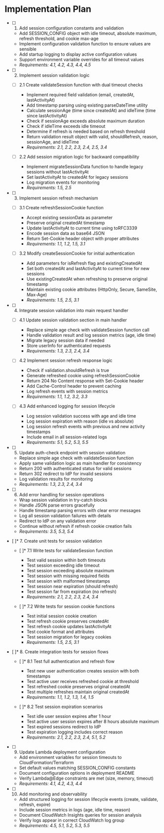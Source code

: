 # Implementation Plan

- [ ] 1. Add session configuration constants and validation
  - Add SESSION_CONFIG object with idle timeout, absolute maximum, refresh threshold, and cookie max-age
  - Implement configuration validation function to ensure values are sensible
  - Add startup logging to display active configuration values
  - Support environment variable overrides for all timeout values
  - _Requirements: 4.1, 4.2, 4.3, 4.4, 4.5_

- [ ] 2. Implement session validation logic
  - [ ] 2.1 Create validateSession function with dual timeout checks
    - Implement required field validation (email, createdAt, lastActivityAt)
    - Add timestamp parsing using existing parseDateTime utility
    - Calculate sessionAge (time since createdAt) and idleTime (time since lastActivityAt)
    - Check if sessionAge exceeds absolute maximum duration
    - Check if idleTime exceeds idle timeout
    - Determine if refresh is needed based on refresh threshold
    - Return validation result object with valid, shouldRefresh, reason, sessionAge, and idleTime
    - _Requirements: 2.1, 2.2, 2.3, 2.4, 2.5, 3.4_

  - [ ] 2.2 Add session migration logic for backward compatibility
    - Implement migrateSessionData function to handle legacy sessions without lastActivityAt
    - Set lastActivityAt to createdAt for legacy sessions
    - Log migration events for monitoring
    - _Requirements: 1.5, 2.5_

- [ ] 3. Implement session refresh mechanism
  - [ ] 3.1 Create refreshSessionCookie function
    - Accept existing sessionData as parameter
    - Preserve original createdAt timestamp
    - Update lastActivityAt to current time using toRFC3339
    - Encode session data as base64 JSON
    - Return Set-Cookie header object with proper attributes
    - _Requirements: 1.1, 1.2, 1.5, 3.1_

  - [ ] 3.2 Modify createSessionCookie for initial authentication
    - Add parameters for isRefresh flag and existingCreatedAt
    - Set both createdAt and lastActivityAt to current time for new sessions
    - Use existingCreatedAt when refreshing to preserve original timestamp
    - Maintain existing cookie attributes (HttpOnly, Secure, SameSite, Max-Age)
    - _Requirements: 1.5, 2.5, 3.1_

- [ ] 4. Integrate session validation into main request handler
  - [ ] 4.1 Update session validation section in main handler
    - Replace simple age check with validateSession function call
    - Handle validation result and log session metrics (age, idle time)
    - Migrate legacy session data if needed
    - Store userInfo for authenticated requests
    - _Requirements: 1.3, 2.3, 2.4, 3.4_

  - [ ] 4.2 Implement session refresh response logic
    - Check if validation.shouldRefresh is true
    - Generate refreshed cookie using refreshSessionCookie
    - Return 204 No Content response with Set-Cookie header
    - Add Cache-Control header to prevent caching
    - Log refresh events with session metrics
    - _Requirements: 1.1, 1.2, 3.2, 3.3_

  - [ ] 4.3 Add enhanced logging for session lifecycle
    - Log session validation success with age and idle time
    - Log session expiration with reason (idle vs absolute)
    - Log session refresh events with previous and new activity timestamps
    - Include email in all session-related logs
    - _Requirements: 5.1, 5.2, 5.3, 5.5_

- [ ] 5. Update auth-check endpoint with session validation
  - Replace simple age check with validateSession function
  - Apply same validation logic as main handler for consistency
  - Return 200 with authenticated status for valid sessions
  - Return 302 redirect to IdP for invalid sessions
  - Log validation results for monitoring
  - _Requirements: 1.3, 2.3, 2.4, 3.4_

- [ ] 6. Add error handling for session operations
  - Wrap session validation in try-catch blocks
  - Handle JSON parse errors gracefully
  - Handle timestamp parsing errors with clear error messages
  - Log all session validation failures with details
  - Redirect to IdP on any validation error
  - Continue without refresh if refresh cookie creation fails
  - _Requirements: 3.5, 5.3, 5.4_

- [ ]* 7. Create unit tests for session validation
  - [ ]* 7.1 Write tests for validateSession function
    - Test valid session within both timeouts
    - Test session exceeding idle timeout
    - Test session exceeding absolute maximum
    - Test session with missing required fields
    - Test session with malformed timestamps
    - Test session near expiration (should refresh)
    - Test session far from expiration (no refresh)
    - _Requirements: 2.1, 2.2, 2.3, 2.4, 3.4_

  - [ ]* 7.2 Write tests for session cookie functions
    - Test initial session cookie creation
    - Test refresh cookie preserves createdAt
    - Test refresh cookie updates lastActivityAt
    - Test cookie format and attributes
    - Test session migration for legacy cookies
    - _Requirements: 1.5, 2.5, 3.1_

- [ ]* 8. Create integration tests for session flows
  - [ ]* 8.1 Test full authentication and refresh flow
    - Test new user authentication creates session with both timestamps
    - Test active user receives refreshed cookie at threshold
    - Test refreshed cookie preserves original createdAt
    - Test multiple refreshes maintain original createdAt
    - _Requirements: 1.1, 1.2, 1.3, 1.4, 1.5_

  - [ ]* 8.2 Test session expiration scenarios
    - Test idle user session expires after 1 hour
    - Test active user session expires after 8 hours absolute maximum
    - Test expired sessions redirect to IdP
    - Test expiration logging includes correct reason
    - _Requirements: 2.1, 2.2, 2.3, 2.4, 5.1, 5.2_

- [ ] 9. Update Lambda deployment configuration
  - Add environment variables for session timeouts to CloudFormation/Terraform
  - Set default values matching SESSION_CONFIG constants
  - Document configuration options in deployment README
  - Verify Lambda@Edge constraints are met (size, memory, timeout)
  - _Requirements: 4.1, 4.2, 4.3, 4.4_

- [ ] 10. Add monitoring and observability
  - Add structured logging for session lifecycle events (create, validate, refresh, expire)
  - Include session metrics in logs (age, idle time, reason)
  - Document CloudWatch Insights queries for session analysis
  - Verify logs appear in correct CloudWatch log group
  - _Requirements: 4.5, 5.1, 5.2, 5.3, 5.5_
